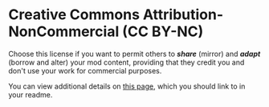 # Creative Commons Attribution-NonCommercial (CC BY-NC)

Choose this license if you want to permit others to **_share_** (mirror) and **_adapt_** (borrow and alter) your mod content, providing that they credit you and don't use your work for commercial purposes.

You can view additional details on [this page](https://creativecommons.org/licenses/by-nc/4.0/), which you should link to in your readme.